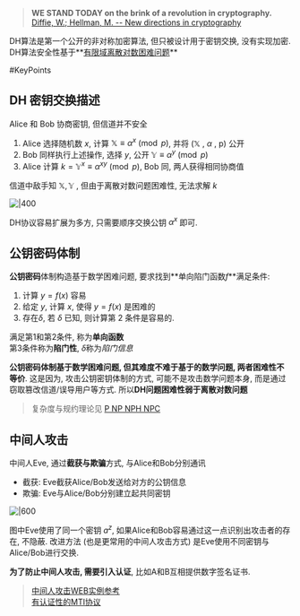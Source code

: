 > **WE STAND TODAY on the brink of a revolution in cryptography.**  
> [Diffie, W.; Hellman, M. -- New directions in cryptography](https://drive.google.com/open?id=1ROHVZjHb6rskYYETAOaYdIpj7cqmszsX)

DH算法是第一个公开的非对称加密算法, 但只被设计用于密钥交换, 没有实现加密.   
DH算法安全性基于**[有限域离散对数困难问题](../../../代数/数论/欧拉定理.md)**

#KeyPoints

## DH 密钥交换描述

Alice 和 Bob 协商密钥, 但信道并不安全  
1. Alice 选择随机数 $x$,  计算 $\mathbb{X}\equiv\alpha^{x}\pmod p$, 并将 $(\mathbb{X}\text{ , }\alpha\text{ , p})$ 公开
2. Bob 同样执行上述操作, 选择 $y$, 公开 $\mathbb{Y}\equiv\alpha^{y}\pmod p$
3. Alice 计算 $k=\mathbb{Y}^{x}\equiv\alpha^{xy}\pmod p$, Bob 同, 两人获得相同协商值

信道中敌手知 $\mathbb{X, Y}$ , 但由于离散对数问题困难性, 无法求解 $k$

![|400](../../../attach/Pasted%20image%2020230430215403.png)

DH协议容易扩展为多方, 只需要顺序交换公钥 $\alpha^{x}$ 即可.

## 公钥密码体制

**公钥密码**体制构造基于数学困难问题, 要求找到**单向陷门函数$f$**满足条件:  
1. 计算 $y=f(x)$ 容易
2. 给定 $y$, 计算 $x$, 使得 $y=f(x)$ 是困难的
3. 存在$\delta$, 若 $\delta$ 已知, 则计算第 $2$ 条件是容易的.

满足第$1$和第$2$条件, 称为**单向函数**  
第$3$条件称为**陷门性**, $\delta$称为*陷门信息*

**公钥密码体制基于数学困难问题, 但其难度不难于基于的数学问题, 两者困难性不等价**.
这是因为, 攻击公钥密钥体制的方式, 可能不是攻击数学问题本身, 而是通过窃取篡改信道/误导用户等方式. 
所以**DH问题困难性弱于离散对数问题**

> 复杂度与规约理论见 [P NP NPH NPC](../../离散数学/计算理论/P%20NP%20NPH%20NPC.md)

## 中间人攻击

中间人Eve, 通过**截获与欺骗**方式, 与Alice和Bob分别通讯  
- 截获: Eve截获Alice/Bob发送给对方的公钥信息
- 欺骗: Eve与Alice/Bob分别建立起共同密钥

![|600](../../../attach/Pasted%20image%2020230430224713.png)

图中Eve使用了同一个密钥 $a^z$, 如果Alice和Bob容易通过这一点识别出攻击者的存在, 不隐蔽. 改进方法 (也是更常用的中间人攻击方式) 是Eve使用不同密钥与Alice/Bob进行交换.

**为了防止中间人攻击, 需要引入认证**, 比如A和B互相提供数字签名证书.

> [中间人攻击WEB实例参考](https://zhuanlan.zhihu.com/p/352535694)  
> [有认证性的MTI协议](MTI-协议.md)